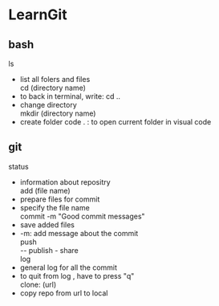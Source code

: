 # LearnGit
## bash
ls<br>
- list all folers and files <br>
cd (directory name) <br>
- to back in terminal, write: cd .. <br>
- change directory <br>
mkdir (directory name) <br>
- create folder
code . : to open current folder in visual code <br>


## git
status <br>
- information about repositry <br>
add (file name) <br>
- prepare files for commit <br>
- specify the file name <br>
commit -m "Good commit messages" <br>
- save added files <br>
- -m: add message about the commit <br>
push <br>
-- publish - share <br>
log <br>
- general log for all the commit
- to quit from log , have to press "q" <br>
clone: (url)
- copy repo from url to local
